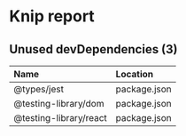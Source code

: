 # Knip report

## Unused devDependencies (3)

| Name                   | Location     |
|:-----------------------|:-------------|
| @types/jest            | package.json |
| @testing-library/dom   | package.json |
| @testing-library/react | package.json |

